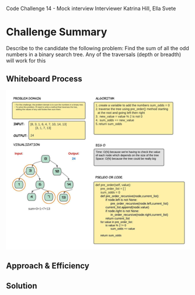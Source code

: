Code Challenge 14 - Mock interview
Interviewer Katrina Hill, Ella Svete

# Challenge Summary
<!-- Description of the challenge -->
Describe to the candidate the following problem:
Find the sum of all the odd numbers in a binary search tree.
Any of the traversals (depth or breadth) will work for this

## Whiteboard Process
<!-- Embedded whiteboard image -->
<img src="Code Challenge 19 - 1.jpeg">

## Approach & Efficiency
<!-- What approach did you take? Why? What is the Big O space/time for this approach? -->


## Solution
<!-- Show how to run your code, and examples of it in action -->


